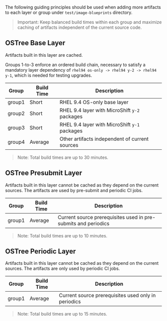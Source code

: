 The following guiding principles should be used when adding more artifacts to
each layer or group under `test/image-blueprints` directory.

> Important: Keep balanced build times within each group and maximize caching
> of artifacts independent of the current source code.

## OSTree Base Layer

Artifacts built in this layer are cached.

Groups 1-to-3 enforce an ordered build chain, necessary to satisfy a mandatory
layer dependency of `rhel94 os-only -> rhel94 y-2 -> rhel94 y-1`, which is needed
for testing upgrades.

|Group |Build Time|Description|
|------|----------|-----------|
|group1| Short    | RHEL 9.4 OS-only base layer
|group2| Short    | RHEL 9.4 layer with MicroShift `y-2` packages
|group3| Short    | RHEL 9.4 layer with MicroShift `y-1` packages
|group4| Average  | Other artifacts independent of current sources

> Note: Total build times are up to 30 minutes.

## OSTree Presubmit Layer

Artifacts built in this layer cannot be cached as they depend on the current sources.
The artifacts are used by pre-submit and periodic CI jobs.

|Group |Build Time|Description|
|------|----------|-----------|
|group1| Average  | Current source prerequisites used in pre-submits and periodics

> Note: Total build times are up to 10 minutes.

## OSTree Periodic Layer

Artifacts built in this layer cannot be cached as they depend on the current sources.
The artifacts are only used by periodic CI jobs.

|Group |Build Time|Description|
|------|----------|-----------|
|group1| Average  | Current source prerequisites used only in periodics

> Note: Total build times are up to 15 minutes.
